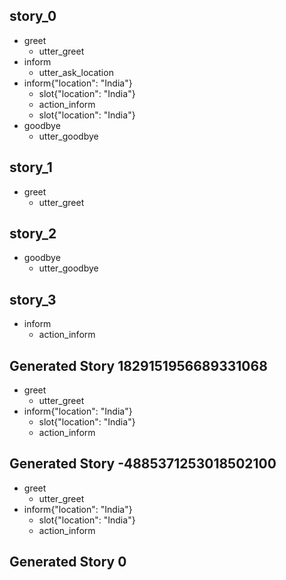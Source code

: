 
## story_0
* greet
	- utter_greet
* inform
	- utter_ask_location
* inform{"location": "India"}
	- slot{"location": "India"}
	- action_inform
	- slot{"location": "India"}
* goodbye
	- utter_goodbye

## story_1
* greet
	- utter_greet


## story_2
* goodbye
	- utter_goodbye

## story_3
* inform
	- action_inform

## Generated Story 1829151956689331068
* greet
    - utter_greet
* inform{"location": "India"}
    - slot{"location": "India"}
    - action_inform

## Generated Story -4885371253018502100
* greet
    - utter_greet
* inform{"location": "India"}
    - slot{"location": "India"}
    - action_inform

## Generated Story 0

